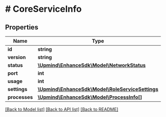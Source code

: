 # # CoreServiceInfo

## Properties

Name | Type | Description | Notes
------------ | ------------- | ------------- | -------------
**id** | **string** |  |
**version** | **string** |  | [optional]
**status** | [**\Upmind\EnhanceSdk\Model\NetworkStatus**](NetworkStatus.md) |  |
**port** | **int** |  |
**usage** | **int** |  |
**settings** | [**\Upmind\EnhanceSdk\Model\RoleServiceSettings**](RoleServiceSettings.md) |  |
**processes** | [**\Upmind\EnhanceSdk\Model\ProcessInfo[]**](ProcessInfo.md) |  | [optional]

[[Back to Model list]](../../README.md#models) [[Back to API list]](../../README.md#endpoints) [[Back to README]](../../README.md)
